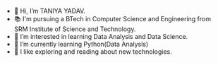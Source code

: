- 👋 Hi, I’m TANIYA YADAV.
- 📚 I'm pursuing a BTech in Computer Science and Engineering from SRM Institute of Science and Technology.
- 👀 I’m interested in learning Data Analysis and Data Science.
- 🌱 I’m currently learning Python(Data Analysis)
- 🔎 I like exploring and reading about new technologies.
<!---
taniyayadav12/taniyayadav12 is a ✨ special ✨ repository because its `README.md` (this file) appears on your GitHub profile.
You can click the Preview link to take a look at your changes.
--->
